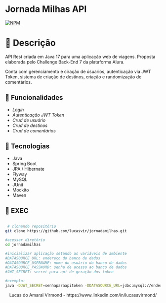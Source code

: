 # Jornada Milhas API
[![NPM](https://img.shields.io/npm/l/react)](https://github.com/lucasvir/jornadamilhas/blob/main/LICENSE)

# :scroll: Descrição

API Rest criada em Java 17 para uma aplicação web de viagens. Proposta elaborada pelo Challenge Back-End 7 da plataforma Alura.

Conta com gerenciamento e ciração de úsuarios, autenticação via JWT Token, sistema de criação de destinos, criação e randomização de comentários.

## :wrench: Funcionalidades

- *Login*
- *Autenticação JWT Token*
- *Crud de usuário*
- *Crud de destinos*
- *Crud de comentários*

## :toolbox: Tecnologias

- Java
- Spring Boot
- JPA / Hibernate
- Flyway
- MySQL
- JUnit
- Mockito
- Maven

## :construction: EXEC


```bash

 # clonando repositório
git clone https://github.com/lucasvir/jornadamilhas.git

```

```bash
#acessar diretório
cd jornadamilhas
```

```bash
#inicializar aplicação setando as variáveis de ambiente
#DATASOURCE_URL: endereço do banco de dados
#DATASOURCE_USERNAME: nome do usuário do banco de dados
#DATASOURCE_PASSWORD: senha de acesso ao banco de dados
#JWT_SECRET: secret para api de geração dos token

#exemplo:
java -DJWT_SECRET=senhaparaapitoken -DDATASOURCE_URL=jdbc:mysql://endereco.do.db/nomedodb -DDATASOURCE_USERNAME=nomedousuario -DDATASOURCE_PASSWORD=senhadousuario -jar target/api-0.0.1-SNAPSHOT.jar
```

<center> Lucas do Amaral Virmond - https://www.linkedin.com/in/lucasavirmond/ </center> 
